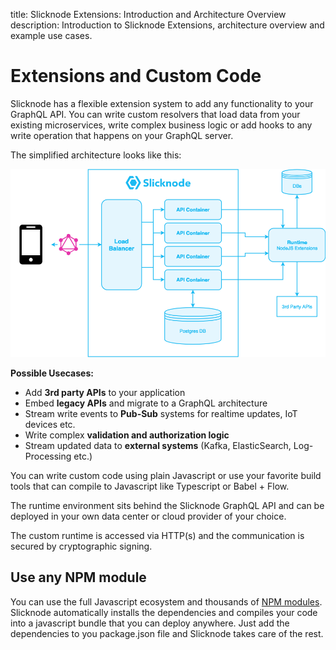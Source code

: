title: Slicknode Extensions: Introduction and Architecture Overview
description: Introduction to Slicknode Extensions, architecture overview and example use cases.

# Extensions and Custom Code

Slicknode has a flexible extension system to add any functionality to your GraphQL API. You can write 
custom resolvers that load data from your existing microservices, write complex business logic
or add hooks to any write operation that happens on your GraphQL server. 


The simplified architecture looks like this:

![Slicknode Architecture](./assets/slicknode-architecture.png)


**Possible Usecases:**

-   Add **3rd party APIs** to your application
-   Embed **legacy APIs** and migrate to a GraphQL architecture
-   Stream write events to **Pub-Sub** systems for realtime updates, IoT devices etc.
-   Write complex **validation and authorization logic**
-   Stream updated data to **external systems** (Kafka, ElasticSearch, Log-Processing etc.)

You can write custom code using plain Javascript or use your favorite build tools
that can compile to Javascript like Typescript or Babel + Flow. 

The runtime environment sits behind the Slicknode GraphQL API and can be deployed in your own
data center or cloud provider of your choice. 

The custom runtime is accessed via HTTP(s) and the communication is secured by cryptographic signing. 

## Use any NPM module

You can use the full Javascript ecosystem and thousands of [NPM modules](https://npmjs.org). 
Slicknode automatically installs the dependencies and compiles your code into a javascript bundle
that you can deploy anywhere. Just add the dependencies to you package.json file and Slicknode takes
care of the rest.

